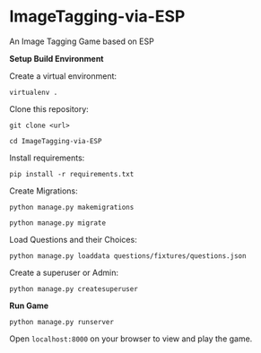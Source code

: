 # ImageTagging-via-ESP
An Image Tagging Game based on ESP

**Setup Build Environment**

Create a virtual environment:

```virtualenv .```

Clone this repository:

```git clone <url>```

```cd ImageTagging-via-ESP```

Install requirements:

```pip install -r requirements.txt```

Create Migrations:

```python manage.py makemigrations```

```python manage.py migrate```

Load Questions and their Choices:

`python manage.py loaddata questions/fixtures/questions.json `

Create a superuser or Admin:

`python manage.py createsuperuser`



**Run Game**

```python manage.py runserver```

Open `localhost:8000` on your browser to view and play the game.

 